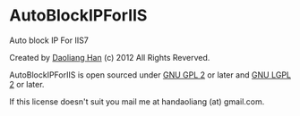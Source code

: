 AutoBlockIPForIIS
==========
Auto block IP For IIS7

Created by [Daoliang Han](htt://www.handaoliang.com) (c) 2012 All Rights Reverved.

AutoBlockIPForIIS is open sourced under <a href="http://www.gnu.org/licenses/gpl-2.0.html">GNU GPL 2</a> or later and <a href="http://www.gnu.org/licenses/lgpl-2.1.html">GNU LGPL 2</a> or later.

If this license doesn't suit you mail me at handaoliang (at) gmail.com.
